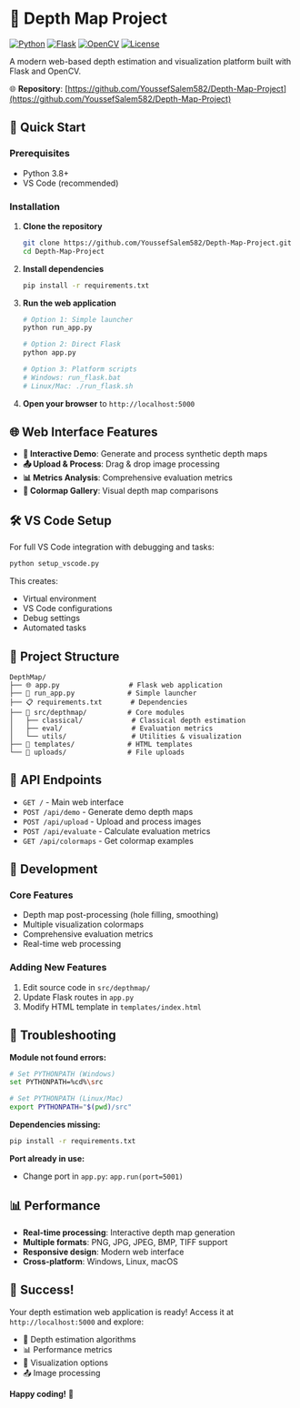 # 🎯 Depth Map Project

[![Python](https://img.shields.io/badge/Python-3.8%2B-blue.svg)](https://python.org)
[![Flask](https://img.shields.io/badge/Flask-2.0%2B-green.svg)](https://flask.palletsprojects.com/)
[![OpenCV](https://img.shields.io/badge/OpenCV-4.0%2B-red.svg)](https://opencv.org)
[![License](https://img.shields.io/badge/License-MIT-yellow.svg)](LICENSE)

A modern web-based depth estimation and visualization platform built with Flask and OpenCV.

🌐 **Repository**: [https://github.com/YoussefSalem582/Depth-Map-Project](https://github.com/YoussefSalem582/Depth-Map-Project)

## 🚀 Quick Start

### Prerequisites
- Python 3.8+
- VS Code (recommended)

### Installation

1. **Clone the repository**
   ```bash
   git clone https://github.com/YoussefSalem582/Depth-Map-Project.git
   cd Depth-Map-Project
   ```

2. **Install dependencies**
   ```bash
   pip install -r requirements.txt
   ```

3. **Run the web application**
   ```bash
   # Option 1: Simple launcher
   python run_app.py
   
   # Option 2: Direct Flask
   python app.py
   
   # Option 3: Platform scripts
   # Windows: run_flask.bat
   # Linux/Mac: ./run_flask.sh
   ```

4. **Open your browser** to `http://localhost:5000`

## 🌐 Web Interface Features

- **📱 Interactive Demo**: Generate and process synthetic depth maps
- **📤 Upload & Process**: Drag & drop image processing
- **📊 Metrics Analysis**: Comprehensive evaluation metrics
- **🎨 Colormap Gallery**: Visual depth map comparisons

## 🛠️ VS Code Setup

For full VS Code integration with debugging and tasks:

```bash
python setup_vscode.py
```

This creates:
- Virtual environment
- VS Code configurations
- Debug settings
- Automated tasks

## 📁 Project Structure

```
DepthMap/
├── 🌐 app.py                 # Flask web application
├── 🚀 run_app.py             # Simple launcher
├── 📋 requirements.txt       # Dependencies
├── 📁 src/depthmap/          # Core modules
│   ├── classical/            # Classical depth estimation
│   ├── eval/                 # Evaluation metrics
│   └── utils/                # Utilities & visualization
├── 📁 templates/             # HTML templates
└── 📁 uploads/               # File uploads
```

## 🎯 API Endpoints

- `GET /` - Main web interface
- `POST /api/demo` - Generate demo depth maps
- `POST /api/upload` - Upload and process images
- `POST /api/evaluate` - Calculate evaluation metrics
- `GET /api/colormaps` - Get colormap examples

## 🔧 Development

### Core Features
- Depth map post-processing (hole filling, smoothing)
- Multiple visualization colormaps
- Comprehensive evaluation metrics
- Real-time web processing

### Adding New Features
1. Edit source code in `src/depthmap/`
2. Update Flask routes in `app.py`
3. Modify HTML template in `templates/index.html`

## 🐛 Troubleshooting

**Module not found errors:**
```bash
# Set PYTHONPATH (Windows)
set PYTHONPATH=%cd%\src

# Set PYTHONPATH (Linux/Mac)
export PYTHONPATH="$(pwd)/src"
```

**Dependencies missing:**
```bash
pip install -r requirements.txt
```

**Port already in use:**
- Change port in `app.py`: `app.run(port=5001)`

## 📊 Performance

- **Real-time processing**: Interactive depth map generation
- **Multiple formats**: PNG, JPG, JPEG, BMP, TIFF support
- **Responsive design**: Modern web interface
- **Cross-platform**: Windows, Linux, macOS

## 🎉 Success!

Your depth estimation web application is ready! Access it at `http://localhost:5000` and explore:

- 🔬 Depth estimation algorithms
- 📊 Performance metrics
- 🎨 Visualization options
- 📤 Image processing

**Happy coding!** 🚀 